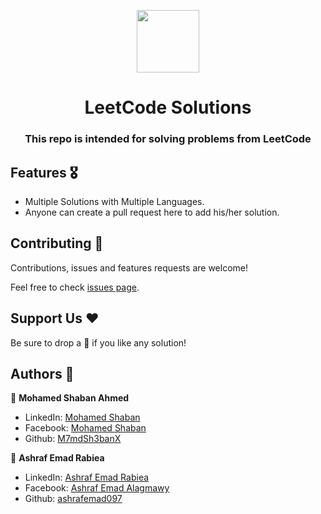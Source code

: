 <p align="center">
  <img align="center" width="100" src="https://cdn.iconscout.com/icon/free/png-256/leetcode-3521542-2944960.png" />

  <h1 align="center">LeetCode Solutions</h1>
  <h3 align="center">This repo is intended for solving problems from LeetCode</h3>
</p>

## Features 🎖️
- Multiple Solutions with Multiple Languages.
- Anyone can create a pull request here to add his/her solution.

## Contributing 🤝

Contributions, issues and features requests are welcome!

Feel free to check [issues page](https://github.com/M7mdSh3banX/LeetCode-Solutions/issues).

## Support Us ❤️

Be sure to drop a 🌟 if you like any solution!

## Authors 👥

👤 **Mohamed Shaban Ahmed**

- LinkedIn: [Mohamed Shaban](https://www.linkedin.com/in/m7md-43ban/)
- Facebook: [Mohamed Shaban](https://www.facebook.com/m7mdsh3ban/)
- Github: [M7mdSh3banX](https://github.com/M7mdSh3banX)

👤 **Ashraf Emad Rabiea**

- LinkedIn: [Ashraf Emad Rabiea](https://www.linkedin.com/in/ashraf-emad-rabiea-b80431235/)
- Facebook: [Ashraf Emad Alagmawy](https://www.facebook.com/ashraf.emad.927)
- Github: [ashrafemad097](https://github.com/ashrafemad097)
